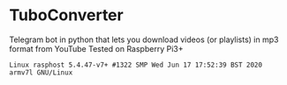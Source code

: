 # TuboConverter
Telegram bot in python that lets you download videos (or playlists) in mp3 format from YouTube
Tested on Raspberry Pi3+ 
```console
Linux rasphost 5.4.47-v7+ #1322 SMP Wed Jun 17 17:52:39 BST 2020 armv7l GNU/Linux
```

